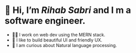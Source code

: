  # 👋 Hi, I’m <i><b>Rihab Sabri </b></i> and I m a software engineer.
- 👩‍💼 I work on web dev using the MERN stack.
- 🌟 I like to build beautiful UI and friendly UX.
- :eyes:  I am curious about Natural language processing.

<!---
RihabSabri/RihabSabri is a ✨ special ✨ repository because its `README.md` (this file) appears on your GitHub profile.
You can click the Preview link to take a look at your changes.


# 👩‍💻 Skills and Tools.
These are some of the technologies I've been lately using.

- ⚛️ React 
- 💚  Node and express 
- Mongo DB & mongoose
- 🐍 Python and Django





